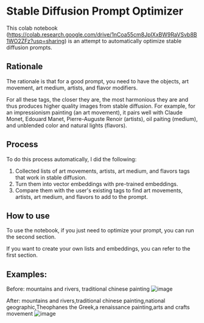 # Stable Diffusion Prompt Optimizer

This colab notebook (https://colab.research.google.com/drive/1nCoa55cm8JpIXxBW9RaVSvb8B1WO2ZFz?usp=sharing) is an attempt to automatically optimize stable diffusion prompts.

## Rationale

The rationale is that for a good prompt, you need to have the objects, art movement, art medium, artists, and flavor modifiers.

For all these tags, the closer they are, the most harmonious they are and thus produces higher quality images from stable diffusion. For example, for an impressionism painting (an art movement), it pairs well with Claude Monet, Edouard Manet, Pierre-Auguste Renoir (artists), oil paiting (medium), and unblended color and natural lights (flavors).

## Process
To do this process automatically, I did the following:
1. Collected lists of art movements, artists, art medium, and flavors tags that work in stable diffusion.
2. Turn them into vector embeddings with pre-trained embeddings.
3. Compare them with the user's existing tags to find art movements, artists, art medium, and flavors to add to the prompt.

## How to use
To use the notebook, if you just need to optimize your prompt, you can run the second section.

If you want to create your own lists and embeddings, you can refer to the first section.

## Examples:

Before: mountains and rivers, traditional chinese painting
![image](https://user-images.githubusercontent.com/16143851/234341674-1a813ba9-d38e-4c43-9a15-c5b22cd39763.png)


After: mountains and rivers,traditional chinese painting,national geographic,Theophanes the Greek,a renaissance painting,arts and crafts movement
![image](https://user-images.githubusercontent.com/16143851/234341412-45bb8d02-b849-467d-be22-9334b40e26f9.png)
